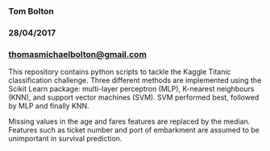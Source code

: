 ### Tom Bolton
### 28/04/2017
### thomasmichaelbolton@gmail.com

This repository contains python scripts to tackle the Kaggle Titanic classification challenge. Three
different methods are implemented using the Scikit Learn package: multi-layer perceptron (MLP), 
K-nearest neighbours (KNN), and support vector machines (SVM). SVM performed best, followed by MLP and
finally KNN.

Missing values in the age and fares features are replaced by the median. Features such as ticket 
number and port of embarkment are assumed to be unimportant in survival prediction.
